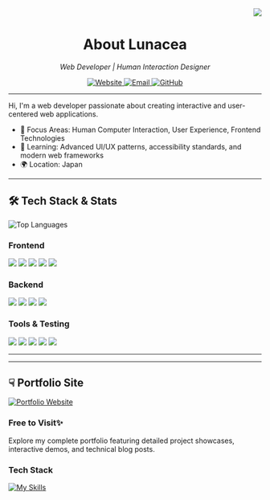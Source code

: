 <div align="right">
  <a href="https://u8views.com/github/Lunacea"><img src="https://u8views.com/api/v1/github/profiles/129644041/views/day-week-month-total-count.svg"></a>
</div>

<div align="center">
  <h1>About Lunacea</h1>
  <p><i>Web Developer | Human Interaction Designer</i></p>
  <p>
    <a href="https://lunacea.jp">
      <img src="https://img.shields.io/badge/Website-lunacea.jp-38B2AC?style=flat-square&logo=vercel" alt="Website"/>
    </a>
    <a href="mailto:contact@lunacea.jp">
      <img src="https://img.shields.io/badge/Email-contact@lunacea.jp-blue?style=flat-square&logo=gmail" alt="Email"/>
    </a>
    <a href="https://github.com/Lunacea">
      <img src="https://img.shields.io/badge/GitHub-Lunacea-181717?style=flat-square&logo=github" alt="GitHub"/>
    </a>
  </p>
</div>

---

Hi, I'm a web developer passionate about creating interactive and user-centered web applications.

- 🎯 Focus Areas: Human Computer Interaction, User Experience, Frontend Technologies
- 🌱 Learning: Advanced UI/UX patterns, accessibility standards, and modern web frameworks
- 🌍 Location: Japan

---

<h2> 🛠️ Tech Stack & Stats</h2>

<div align="left">
  <img src="https://github-readme-stats.vercel.app/api/top-langs/?username=lunacea&hide=jupyter%20notebook&layout=compact&theme=tokyonight" alt="Top Languages" />
  
  <h3>Frontend</h3>
  <img src="https://img.shields.io/badge/Next.js-000000?style=flat-square&logo=next.js&logoColor=white"/>
  <img src="https://img.shields.io/badge/React-61DAFB?style=flat-square&logo=react&logoColor=black"/>
  <img src="https://img.shields.io/badge/SvelteKit-FF3E00?style=flat-square&logo=svelte&logoColor=white"/>
  <img src="https://img.shields.io/badge/TypeScript-3178C6?style=flat-square&logo=typescript&logoColor=white"/>
  <img src="https://img.shields.io/badge/Tailwind_CSS-38B2AC?style=flat-square&logo=tailwind-css&logoColor=white"/>
  <h3>Backend</h3>
  <img src="https://img.shields.io/badge/Hono.js-yellow?style=flat-square&logo=hono"/>
  <img src="https://img.shields.io/badge/Drizzle_ORM-black?style=flat-square&logo=drizzle"/>
  <img src="https://img.shields.io/badge/PostgreSQL-4169E1?style=flat-square&logo=postgresql&logoColor=white"/>
  <img src="https://img.shields.io/badge/Clerk-6C47FF?style=flat-square&logo=clerk&logoColor=white"/>
  <h3>Tools & Testing</h3>
  <img src="https://img.shields.io/badge/Bun-000000?style=flat-square&logo=bun&logoColor=white"/>
  <img src="https://img.shields.io/badge/Vitest-6E9F18?style=flat-square&logo=vitest&logoColor=white"/>
  <img src="https://img.shields.io/badge/Playwright-2EAD33?style=flat-square&logo=playwright&logoColor=white"/>
  <img src="https://img.shields.io/badge/Biome-60A5FA?style=flat-square&logo=biome&logoColor=white"/>
  <img src="https://img.shields.io/badge/ESLint-4B32C3?style=flat-square&logo=eslint&logoColor=white"/>
</div>

---
---

<h2> ☟ Portfolio Site</h2>
<a href="https://lunacea.jp" target="_blank">
  <img src="https://github.com/user-attachments/assets/431d252f-23f6-490e-8a31-a851e0849217" alt="Portfolio Website"/>
</a>

  ### Free to Visit✨
  Explore my complete portfolio featuring detailed project showcases, interactive demos, and technical blog posts.
      
  ### Tech Stack
  [![My Skills](https://go-skill-icons.vercel.app/api/icons?i=ts,react,nextjs,tailwind,threejs,postgres,drizzle,bun,sentry)](https://skillicons.dev)
